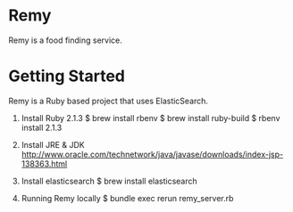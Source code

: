 # Remy

Remy is a food finding service.

# Getting Started

Remy is a Ruby based project that uses ElasticSearch.

1. Install Ruby 2.1.3
   $ brew install rbenv
   $ brew install ruby-build
   $ rbenv install 2.1.3

2. Install JRE & JDK
http://www.oracle.com/technetwork/java/javase/downloads/index-jsp-138363.html

3. Install elasticsearch
   $ brew install elasticsearch

4. Running Remy locally
   $ bundle exec rerun remy_server.rb